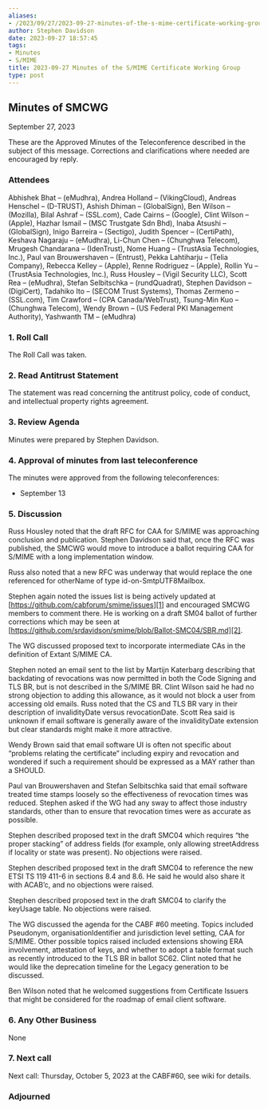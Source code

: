```yaml
---
aliases:
- /2023/09/27/2023-09-27-minutes-of-the-s-mime-certificate-working-group/
author: Stephen Davidson
date: 2023-09-27 18:57:45
tags:
- Minutes
- S/MIME
title: 2023-09-27 Minutes of the S/MIME Certificate Working Group
type: post
---
```


## Minutes of SMCWG

September 27, 2023

These are the Approved Minutes of the Teleconference described in the subject of this message. Corrections and clarifications where needed are encouraged by reply.

### Attendees

Abhishek Bhat – (eMudhra), Andrea Holland – (VikingCloud), Andreas Henschel – (D-TRUST), Ashish Dhiman – (GlobalSign), Ben Wilson – (Mozilla), Bilal Ashraf – (SSL.com), Cade Cairns – (Google), Clint Wilson – (Apple), Hazhar Ismail – (MSC Trustgate Sdn Bhd), Inaba Atsushi – (GlobalSign), Inigo Barreira – (Sectigo), Judith Spencer – (CertiPath), Keshava Nagaraju – (eMudhra), Li-Chun Chen – (Chunghwa Telecom), Mrugesh Chandarana – (IdenTrust), Nome Huang – (TrustAsia Technologies, Inc.), Paul van Brouwershaven – (Entrust), Pekka Lahtiharju – (Telia Company), Rebecca Kelley – (Apple), Renne Rodriguez – (Apple), Rollin Yu – (TrustAsia Technologies, Inc.), Russ Housley – (Vigil Security LLC), Scott Rea – (eMudhra), Stefan Selbitschka – (rundQuadrat), Stephen Davidson – (DigiCert), Tadahiko Ito – (SECOM Trust Systems), Thomas Zermeno – (SSL.com), Tim Crawford – (CPA Canada/WebTrust), Tsung-Min Kuo – (Chunghwa Telecom), Wendy Brown – (US Federal PKI Management Authority), Yashwanth TM – (eMudhra)

### 1. Roll Call

The Roll Call was taken.

### 2. Read Antitrust Statement

The statement was read concerning the antitrust policy, code of conduct, and intellectual property rights agreement.

### 3. Review Agenda

Minutes were prepared by Stephen Davidson.

### 4. Approval of minutes from last teleconference

The minutes were approved from the following teleconferences:

- September 13

### 5. Discussion

Russ Housley noted that the draft RFC for CAA for S/MIME was approaching conclusion and publication. Stephen Davidson said that, once the RFC was published, the SMCWG would move to introduce a ballot requiring CAA for S/MIME with a long implementation window.

Russ also noted that a new RFC was underway that would replace the one referenced for otherName of type id-on-SmtpUTF8Mailbox.

Stephen again noted the issues list is being actively updated at [https://github.com/cabforum/smime/issues][1] and encouraged SMCWG members to comment there. He is working on a draft SM04 ballot of further corrections which may be seen at [https://github.com/srdavidson/smime/blob/Ballot-SMC04/SBR.md][2].

The WG discussed proposed text to incorporate intermediate CAs in the definition of Extant S/MIME CA.

Stephen noted an email sent to the list by Martijn Katerbarg describing that backdating of revocations was now permitted in both the Code Signing and TLS BR, but is not described in the S/MIME BR. Clint Wilson said he had no strong objection to adding this allowance, as it would not block a user from accessing old emails. Russ noted that the CS and TLS BR vary in their description of invalidityDate versus revocationDate. Scott Rea said is unknown if email software is generally aware of the invalidityDate extension but clear standards might make it more attractive.

Wendy Brown said that email software UI is often not specific about “problems relating the certificate” including expiry and revocation and wondered if such a requirement should be expressed as a MAY rather than a SHOULD.

Paul van Brouwershaven and Stefan Selbitschka said that email software treated time stamps loosely so the effectiveness of revocation times was reduced. Stephen asked if the WG had any sway to affect those industry standards, other than to ensure that revocation times were as accurate as possible.

Stephen described proposed text in the draft SMC04 which requires “the proper stacking” of address fields (for example, only allowing streetAddress if locality or state was present). No objections were raised.

Stephen described proposed text in the draft SMC04 to reference the new ETSI TS 119 411-6 in sections 8.4 and 8.6. He said he would also share it with ACAB’c, and no objections were raised.

Stephen described proposed text in the draft SMC04 to clarify the keyUsage table. No objections were raised.

The WG discussed the agenda for the CABF #60 meeting. Topics included Pseudonym, organisationIdentifier and jurisdiction level setting, CAA for S/MIME. Other possible topics raised included extensions showing ERA involvement, attestation of keys, and whether to adopt a table format such as recently introduced to the TLS BR in ballot SC62. Clint noted that he would like the deprecation timeline for the Legacy generation to be discussed.

Ben Wilson noted that he welcomed suggestions from Certificate Issuers that might be considered for the roadmap of email client software.

### 6. Any Other Business

None

### 7. Next call

Next call: Thursday, October 5, 2023 at the CABF#60, see wiki for details.

### Adjourned

[1]: https://github.com/cabforum/smime/issues
[2]: https://github.com/srdavidson/smime/blob/Ballot-SMC04/SBR.md